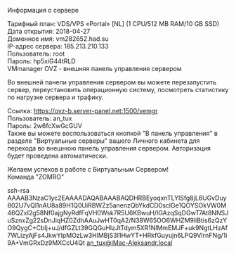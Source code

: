 Информация о cервере

Тарифный план: VDS/VPS «Portal» [NL] (1 СPU/512 MB RAM/10 GB SSD)    
Дата открытия: 2018-04-27    
Доменное имя: vm282652.had.su    
IP-адрес сервера: 185.213.210.133   
Пользователь: root   
Пароль: hp5xiG44tRLD    
VMmanager OVZ - внешняя панель управления сервером   

Во внешней панели управления сервером вы можете перезапустить сервер, переустановить операционную систему, посмотреть статистику по нагрузке сервера и трафику.     

Ссылка: https://ovz-b.server-panel.net:1500/vemgr    
Пользователь: an_tux    
Пароль: 2w6fcXwGcGUV    
Также вы можете воспользоваться кнопкой "В панель управления" в разделе "Виртуальные серверы" вашего Личного кабинета для перехода во внешнюю панель управления сервером. Авторизация будет проведена автоматически.     
    
   
Желаем успехов в работе с Виртуальным Сервером!    
Команда "ZOMRO"    

ssh-rsa AAAAB3NzaC1yc2EAAAADAQABAAABAQDHRBEyoqxnTLYlSfg8jL6UGvDuy802U7vQl1nAU8a89H1Q0UiRBWZz5anenzQbYkdCD0sclGe1QOYSOkVW0M46QZxI2g58Nf0ajgNyRdfFqVH0Wsk7R5U6KBwuH/IGAzqSqDGwT7At8NNSJuSznxZg22sDnJiqHZ0ZdhAAuJwHT0qA2/N38W65OO6WHZM9liBtis6zQzYO9QygC+CbIj+uJ/dfGZLt39GQGuHlzJtTdym5XR1NlMmEMJF+uk9NgtLHzAf7WLizyAjFs4JkwYlpMOzLw3HlMBjS3I1HwYT+HRkfGuyujn6LPQ9VIrnFNg/1i9A+VmGRxDz9MXCcU4Qt an_tux@iMac-Aleksandr.local
